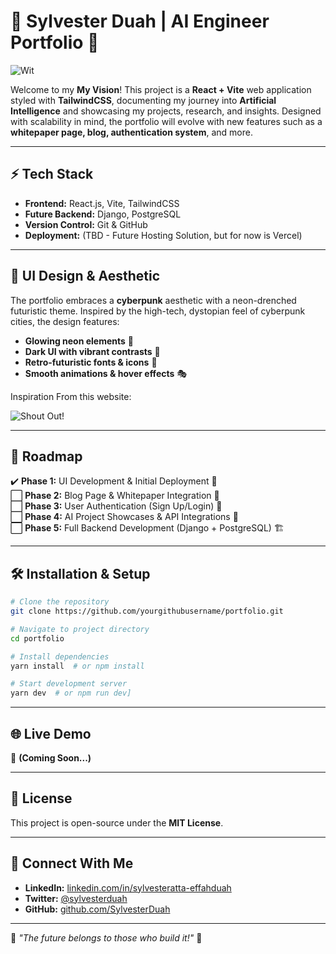 # 🚀 Sylvester Duah | AI Engineer Portfolio 🧠

![ Wit](https://unsplash.com/photos/man-in-black-tank-top-with-sunglasses-u9KYV8dPc5U)

Welcome to my **My Vision**! This project is a **React + Vite** web application styled with **TailwindCSS**, documenting my journey into **Artificial Intelligence** and showcasing my projects, research, and insights. Designed with scalability in mind, the portfolio will evolve with new features such as a **whitepaper page, blog, authentication system**, and more.

---

## ⚡ Tech Stack

- **Frontend:** React.js, Vite, TailwindCSS
- **Future Backend:** Django, PostgreSQL
- **Version Control:** Git & GitHub
- **Deployment:** (TBD - Future Hosting Solution, but for now is Vercel)

---

## 🎨 UI Design & Aesthetic

The portfolio embraces a **cyberpunk** aesthetic with a neon-drenched futuristic theme. Inspired by the high-tech, dystopian feel of cyberpunk cities, the design features:

- **Glowing neon elements** 🎇
- **Dark UI with vibrant contrasts** 🌌
- **Retro-futuristic fonts & icons** 💾
- **Smooth animations & hover effects** 🎭

Inspiration From this website:

![Shout Out!](https://zentry.com/)

---

## 🔮 Roadmap

✔️ **Phase 1:** UI Development & Initial Deployment 🚀  
⬜ **Phase 2:** Blog Page & Whitepaper Integration 📜  
⬜ **Phase 3:** User Authentication (Sign Up/Login) 🔑  
⬜ **Phase 4:** AI Project Showcases & API Integrations 🤖  
⬜ **Phase 5:** Full Backend Development (Django + PostgreSQL) 🏗️

---

## 🛠️ Installation & Setup

```bash
# Clone the repository
git clone https://github.com/yourgithubusername/portfolio.git

# Navigate to project directory
cd portfolio

# Install dependencies
yarn install  # or npm install

# Start development server
yarn dev  # or npm run dev]
```

---

## 🌐 Live Demo
🚧 **(Coming Soon...)**

---

## 📜 License
This project is open-source under the **MIT License**.

---

## 🤝 Connect With Me
- **LinkedIn:** [linkedin.com/in/sylvesteratta-effahduah](https://www.linkedin.com/in/sylvester-atta-effah-duah-a259b0176/)
- **Twitter:** [@sylvesterduah](https://twitter.com/effah_duah)
- **GitHub:** [github.com/SylvesterDuah](https://github.com/SylvesterDuah)

---

🔹 *"The future belongs to those who build it!"* 🔹

